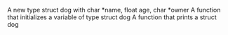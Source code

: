 A new type struct dog with char *name, float age, char *owner
A function that initializes a variable of type struct dog
A function that prints a struct dog
